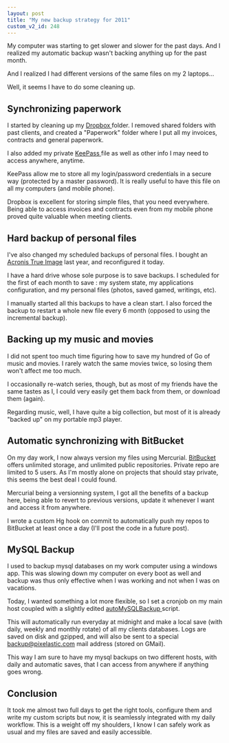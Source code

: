 ```yaml
---
layout: post
title: "My new backup strategy for 2011"
custom_v2_id: 248
---
```


My computer was starting to get slower and slower for the past days. And I
realized my automatic backup wasn't backing anything up for the past month.

And I realized I had different versions of the same files on my 2 laptops...

Well, it seems I have to do some cleaning up.

## Synchronizing paperwork

I started by cleaning up my [Dropbox ](http://www.dropbox.com/)folder. I
removed shared folders with past clients, and created a "Paperwork" folder
where I put all my invoices, contracts and general paperwork.

I also added my private [KeePass ](http://keepass.info/)file as well as other
info I may need to access anywhere, anytime.

KeePass allow me to store all my login/password credentials in a secure way
(protected by a master password). It is really useful to have this file on all
my computers (and mobile phone).

Dropbox is excellent for storing simple files, that you need everywhere. Being
able to access invoices and contracts even from my mobile phone proved quite
valuable when meeting clients.

## Hard backup of personal files

I've also changed my scheduled backups of personal files. I bought an [Acronis
True Image](http://www.acronis.com/) last year, and reconfigured it today.

I have a hard drive whose sole purpose is to save backups. I scheduled for the
first of each month to save : my system state, my applications configuration,
and my personal files (photos, saved gamed, writings, etc).

I manually started all this backups to have a clean start. I also forced the
backup to restart a whole new file every 6 month (opposed to using the
incremental backup).

## Backing up my music and movies

I did not spent too much time figuring how to save my hundred of Go of music
and movies. I rarely watch the same movies twice, so losing them won't affect
me too much.

I occasionally re-watch series, though, but as most of my friends have the
same tastes as I, I could very easily get them back from them, or download
them (again).

Regarding music, well, I have quite a big collection, but most of it is
already "backed up" on my portable mp3 player.

## Automatic synchronizing with BitBucket

On my day work, I now always version my files using Mercurial.
[BitBucket](http://bitbucket.org/) offers unlimited storage, and unlimited
public repositories. Private repo are limited to 5 users. As I'm mostly alone
on projects that should stay private, this seems the best deal I could found.

Mercurial being a versionning system, I got all the benefits of a backup here,
being able to revert to previous versions, update it whenever I want and
access it from anywhere.

I wrote a custom Hg hook on commit to automatically push my repos to BitBucket
at least once a day (I'll post the code in a future post).

## MySQL Backup

I used to backup mysql databases on my work computer using a windows app. This
was slowing down my computer on every boot as well and backup was thus only
effective when I was working and not when I was on vacations.

Today, I wanted something a lot more flexible, so I set a cronjob on my main
host coupled with a slightly edited [autoMySQLBackup
](http://sourceforge.net/projects/automysqlbackup/)script.

This will automatically run everyday at midnight and make a local save (with
daily, weekly and monthly rotate) of all my clients databases. Logs are saved
on disk and gzipped, and will also be sent to a special backup@pixelastic.com
mail address (stored on GMail).

This way I am sure to have my mysql backups on two different hosts, with daily
and automatic saves, that I can access from anywhere if anything goes wrong.

## Conclusion

It took me almost two full days to get the right tools, configure them and
write my custom scripts but now, it is seamlessly integrated with my daily
workflow. This is a weight off my shoulders, I know I can safely work as usual
and my files are saved and easily accessible.

